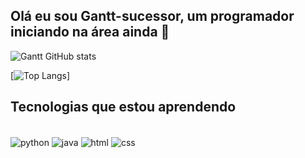 ## Olá eu sou Gantt-sucessor, um programador iniciando na área ainda 👋

![Gantt GitHub stats](https://github-readme-stats.vercel.app/api?username=Gantt-sucessor&show_icons=true&theme=nightowl)

[![Top Langs](https://github-readme-stats.vercel.app/api/top-langs/?username=Gantt-sucessor)]
## Tecnologias que estou aprendendo

<div style="display: inline_block"><br/>
  <img align="center"alt= "python" src="https://img.shields.io/badge/Python-3776AB?style=for-the-badge&logo=python&logoColor=white" />
  <img align="center"alt= "java" src="https://img.shields.io/badge/Java-ED8B00?style=for-the-badge&logo=openjdk&logoColor=white" />
   <img align="center"alt= "html" src="https://img.shields.io/badge/HTML-239120?style=for-the-badge&logo=html5&logoColor=white" />
  <img align="center"alt= "css" src="https://img.shields.io/badge/CSS-239120?&style=for-the-badge&logo=css3&logoColor=white" />
</div><br/>
